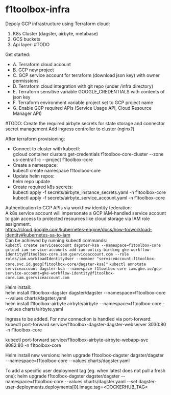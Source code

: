 # f1toolbox-infra

Depoly GCP infrastructure using Terraform cloud:

1. K8s Cluster (dagster, airbyte, metabase)
2. GCS buckets
3. Api layer: #TODO

Get started:
- A. Terraform cloud account
- B. GCP new project
- C. GCP service account for terraform (download json key) with owner permissions
- D. Terraform cloud integration with git repo (under /infra directory)
- E. Terraform sensitive variable GOOGLE_CREDENTIALS with contents of json key
- F. Terraform environment variable project set to GCP project name
- G. Enable GCP required APIs (Service Usage API, Cloud Resource Manager API)

#TODO:
Create the required airbyte secrets for state storage and connector secret management
Add ingress controller to cluster (nginx?)

After terraform provisioning:
- Connect to cluster with kubectl: \
gcloud container clusters get-credentials f1toolbox-core-cluster --zone us-central1-c --project f1toolbox-core
- Create a namespace: \
kubectl create namespace f1toolbox-core
- Update helm repos: \
helm repo update
- Create required k8s secrets: \
kubectl apply -f secrets/airbyte_instance_secrets.yaml -n f1toolbox-core \
kubectl apply -f secrets/airbyte_service_account.yaml -n f1toolbox-core

Authentication to GCP APIs via workflow identity federation: \
A k8s service account will impersonate a GCP IAM-handled service account to gain access to protected resources like cloud storage via IAM role assignment. \
https://cloud.google.com/kubernetes-engine/docs/how-to/workload-identity#kubernetes-sa-to-iam \
Can be achieved by running kubectl commands: \
```kubectl create serviceaccount dagster-ksa --namespace=f1toolbox-core```
```gcloud iam service-accounts add-iam-policy-binding gke-workflow-identity@f1toolbox-core.iam.gserviceaccount.com --role roles/iam.workloadIdentityUser --member "serviceAccount:f1toolbox-core.svc.id.goog[f1toolbox-core/dagster-ksa]"```
```kubectl annotate serviceaccount dagster-ksa --namespace f1toolbox-core iam.gke.io/gcp-service-account=gke-workflow-identity@f1toolbox-core.iam.gserviceaccount.com```

Helm install: \
helm install f1toolbox-dagster dagster/dagster --namespace=f1toolbox-core --values charts/dagster.yaml \
helm install f1toolbox-airbyte airbyte/airbyte --namespace=f1toolbox-core --values charts/airbyte.yaml

Ingress to be added. For now connection is handled via port-forward: \
kubectl port-forward service/f1toolbox-dagster-dagster-webserver 3030:80 -n f1toolbox-core

kubectl port-forward service/f1toolbox-airbyte-airbyte-webapp-svc 8082:80 -n f1toolbox-core

Helm install new versions:
helm upgrade f1toolbox-dagster dagster/dagster --namespace=f1toolbox-core --values charts/dagster.yaml

To add a specific user deployment tag (eg. when latest does not pull a fresh one):
helm upgrade f1toolbox-dagster dagster/dagster --namespace=f1toolbox-core --values charts/dagster.yaml --set dagster-user-deployments.deployments[0].image.tag=<DOCKERHUB_TAG>
